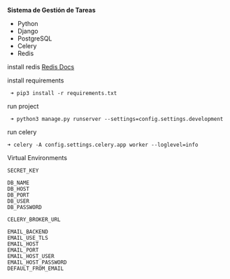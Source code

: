 **Sistema de Gestión de Tareas**

 - Python
 - Django
 - PostgreSQL
 - Celery
 - Redis

install redis
 [Redis Docs](https://redis.io/docs/latest/operate/oss_and_stack/install/install-redis/)

install requirements

     ➜ pip3 install -r requirements.txt

run project

     ➜ python3 manage.py runserver --settings=config.settings.development
 
run celery

    ➜ celery -A config.settings.celery.app worker --loglevel=info


Virtual Environments

    SECRET_KEY
    
    DB_NAME
    DB_HOST
    DB_PORT
    DB_USER
    DB_PASSWORD
    
    CELERY_BROKER_URL
    
    EMAIL_BACKEND
    EMAIL_USE_TLS
    EMAIL_HOST
    EMAIL_PORT
    EMAIL_HOST_USER
    EMAIL_HOST_PASSWORD
    DEFAULT_FROM_EMAIL